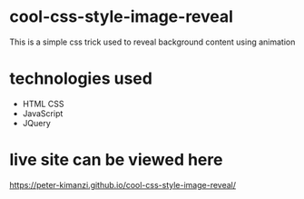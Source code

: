 # cool-css-style-image-reveal

This is a  simple css trick used to reveal background content using animation

# technologies used
* HTML CSS
* JavaScript
* JQuery





# live site can be viewed here
https://peter-kimanzi.github.io/cool-css-style-image-reveal/
